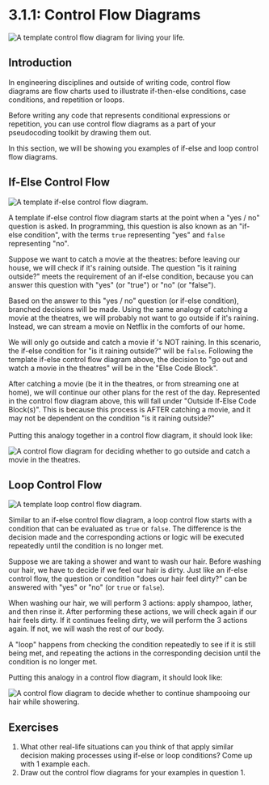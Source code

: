 # 3.1.1: Control Flow Diagrams

![A template control flow diagram for living your life.](../../../.gitbook/assets/life-lessons-flowchart.jpeg)

## Introduction

In engineering disciplines and outside of writing code, control flow diagrams are flow charts used to illustrate if-then-else conditions, case conditions, and repetition or loops.

Before writing any code that represents conditional expressions or repetition, you can use control flow diagrams as a part of your pseudocoding toolkit by drawing them out.

In this section, we will be showing you examples of if-else and loop control flow diagrams.

## If-Else Control Flow

![A template if-else control flow diagram.](<../../../.gitbook/assets/Blank diagram (1).png>)

A template if-else control flow diagram starts at the point when a "yes / no" question is asked. In programming, this question is also known as an "if-else condition", with the terms `true` representing "yes" and `false` representing "no".

Suppose we want to catch a movie at the theatres: before leaving our house, we will check if it's raining outside. The question "is it raining outside?" meets the requirement of an if-else condition, because you can answer this question with "yes" (or "true") or "no" (or "false").

Based on the answer to this "yes / no" question (or if-else condition), branched decisions will be made. Using the same analogy of catching a movie at the theatres, we will probably not want to go outside if it's raining. Instead, we can stream a movie on Netflix in the comforts of our home.

We will only go outside and catch a movie if 's NOT raining. In this scenario, the if-else condition for "is it raining outside?" will be `false`. Following the template if-else control flow diagram above, the decision to "go out and watch a movie in the theatres" will be in the "Else Code Block".

After catching a movie (be it in the theatres, or from streaming one at home), we will continue our other plans for the rest of the day. Represented in the control flow diagram above, this will fall under "Outside If-Else Code Block(s)". This is because this process is AFTER catching a movie, and it may not be dependent on the condition "is it raining outside?"\
\
Putting this analogy together in a control flow diagram, it should look like:

![A control flow diagram for deciding whether to go outside and catch a movie in the theatres.](<../../../.gitbook/assets/Blank diagram (2).png>)

## Loop Control Flow

![A template loop control flow diagram.](<../../../.gitbook/assets/Blank diagram (3).png>)

Similar to an if-else control flow diagram, a loop control flow starts with a condition that can be evaluated as `true` or `false`. The difference is the decision made and the corresponding actions or logic will be executed repeatedly until the condition is no longer met.

Suppose we are taking a shower and want to wash our hair. Before washing our hair, we have to decide if we feel our hair is dirty. Just like an if-else control flow, the question or condition "does our hair feel dirty?" can be answered with "yes" or "no" (or `true` or `false`).

When washing our hair, we will perform 3 actions: apply shampoo, lather, and then rinse it. After performing these actions, we will check again if our hair feels dirty. If it continues feeling dirty, we will perform the 3 actions again. If not, we will wash the rest of our body.

A "loop" happens from checking the condition repeatedly to see if it is still being met, and repeating the actions in the corresponding decision until the condition is no longer met.

Putting this analogy in a control flow diagram, it should look like:

![A control flow diagram to decide whether to continue shampooing our hair while showering.](<../../../.gitbook/assets/Blank diagram (4).png>)

## Exercises

1. What other real-life situations can you think of that apply similar decision making processes using if-else or loop conditions? Come up with 1 example each.
2. Draw out the control flow diagrams for your examples in question 1.
